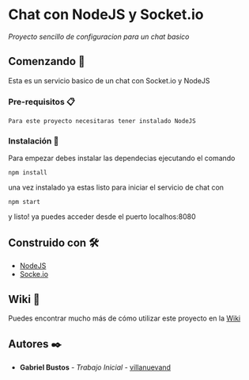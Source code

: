 # Chat con NodeJS y Socket.io

_Proyecto sencillo de configuracion para un chat basico_

## Comenzando 🚀

Esta es un servicio basico de un chat con Socket.io y NodeJS 

### Pre-requisitos 📋

```
Para este proyecto necesitaras tener instalado NodeJS
```

### Instalación 🔧

Para empezar debes instalar las dependecias ejecutando el comando
```
npm install
```
una vez instalado ya estas listo para iniciar el servicio de chat con
```
npm start
```
y listo! ya puedes acceder desde el puerto localhos:8080

## Construido con 🛠️

* [NodeJS](https://nodejs.org/es/) 
* [Socke.io](https://socket.io/) 

## Wiki 📖

Puedes encontrar mucho más de cómo utilizar este proyecto en la [Wiki](https://gabrielbustosweb.github.io/proyectos/chat%con%socket.io%y%nodejs.html)

## Autores ✒️

* **Gabriel Bustos** - *Trabajo Inicial* - [villanuevand](https://gabrielbustosweb.github.io)

